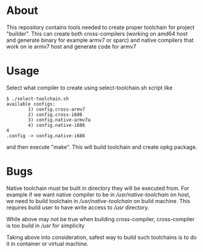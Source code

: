 About
=====

This repository contains tools needed to create proper toolchain for project
"builder". This can create both cross-compilers (working on amd64 host and
generate binary for example armv7 or sparc) and native compilers that work
on ie armv7 host and generate code for armv7

Usage
=====

Select what compiler to create using select-toolchain.sh script like

~~~
$ ./select-toolchain.sh
available configs:
        1) config.cross-armv7
        2) config.cross-i686
        3) config.native-armv7a
        4) config.native-i686
4
.config -> config.native-i686
~~~

and then execute "make". This will build toolchain and create opkg package.

Bugs
====

Native toolchain must be built in directory they will be executed from. For
example if we want native compiler to be in */usr/native-toolchain* on host,
we need to build toolchain in */usr/native-toolchain* on build machine. This
requires build user to have write access to */usr* directory.

While above may not be true when building cross-compiler, cross-compiler is
too build in */usr* for simplicity

Taking above into consideration, safest way to build such toolchains is to do
it in container or virtual machine.
